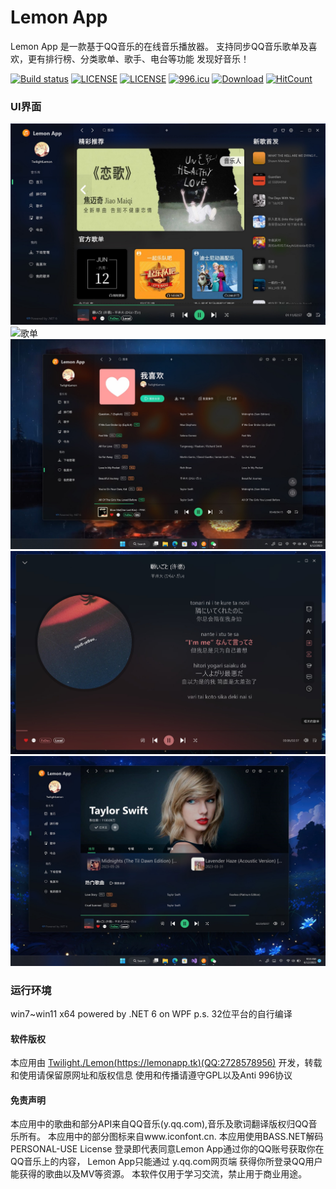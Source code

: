 # Lemon App
Lemon App 是一款基于QQ音乐的在线音乐播放器。
支持同步QQ音乐歌单及喜欢，更有排行榜、分类歌单、歌手、电台等功能 发现好音乐！

[![Build status](https://github.com/LemonCodeTeam/Lemon-App/workflows/.NET%20Core/badge.svg)](https://github.com/LemonCodeTeam/Lemon-App/actions)
[![LICENSE](https://img.shields.io/badge/license-GPL%20v3.0-blue.svg?style=flat-square)](https://github.com/TwilightLemon/Lemon-App/blob/master/LICENSE)
[![LICENSE](https://img.shields.io/badge/license-Anti%20996-blue.svg)](https://github.com/996icu/996.ICU/blob/master/LICENSE)
[![996.icu](https://img.shields.io/badge/link-996.icu-red.svg)](https://996.icu)
[![Download](https://img.shields.io/badge/Download-Lemon%20App-%23FF4D5B.svg?style=flat-squar)](https://files-cdn.cnblogs.com/files/TwilightLemon/win-release.zip)
[![HitCount](http://hits.dwyl.com/TwilightLemon/TwilightLemon/Lemon-App.svg)](http://hits.dwyl.com/TwilightLemon/TwilightLemon/Lemon-App)
 
### UI界面
![主页](https://raw.githubusercontent.com/TwilightLemon/Data/master/home.jpg)
![歌单](https://raw.githubusercontent.com/TwilightLemon/Data/master/pc_gdindex.jpg.jpg)
![列表](https://raw.githubusercontent.com/TwilightLemon/Data/master/pc_gd.jpg)
![歌词](https://raw.githubusercontent.com/TwilightLemon/Data/master/lyric.jpg)
![歌手](https://raw.githubusercontent.com/TwilightLemon/Data/master/pc_singer.jpg)

### 运行环境
win7~win11 x64
powered by .NET 6 on WPF
p.s. 32位平台的自行编译

#### 软件版权
本应用由 [Twilight./Lemon(https://lemonapp.tk)(QQ:2728578956)](https://lemonapp.tk) 开发，转载和使用请保留原网址和版权信息
使用和传播请遵守GPL以及Anti 996协议

#### 免责声明
本应用中的歌曲和部分API来自QQ音乐(y.qq.com),音乐及歌词翻译版权归QQ音乐所有。
本应用中的部分图标来自www.iconfont.cn.
本应用使用BASS.NET解码 PERSONAL-USE License
登录即代表同意Lemon App通过你的QQ账号获取你在QQ音乐上的内容，
Lemon App只能通过 y.qq.com网页端 获得你所登录QQ用户能获得的歌曲以及MV等资源。
本软件仅用于学习交流，禁止用于商业用途。
